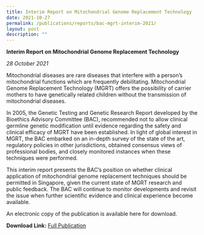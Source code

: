 ```yaml
---
title: Interim Report on Mitochondrial Genome Replacement Technology
date: 2021-10-27
permalink: /publications/reports/bac-mgrt-interim-2021/
layout: post
description: ""
---
```


**Interim Report on Mitochondrial Genome Replacement Technology**

*28 October 2021*

Mitochondrial diseases are rare diseases that interfere with a person’s mitochondrial functions which are frequently debilitating. Mitochondrial Genome Replacement Technology (MGRT) offers the possibility of carrier mothers to have genetically related children without the transmission of mitochondrial diseases.

In 2005, the Genetic Testing and Genetic Research Report developed by the Bioethics Advisory Committee (BAC), recommended not to allow clinical germline genetic modification until evidence regarding the safety and clinical efficacy of MGRT have been established. In light of global interest in MGRT, the BAC embarked on an in-depth survey of the state of the art, regulatory policies in other jurisdictions, obtained consensus views of professional bodies, and closely monitored instances when these techniques were performed.

This interim report presents the BAC’s position on whether clinical application of mitochondrial genome replacement techniques should be permitted in Singapore, given the current state of MGRT research and public feedback. The BAC will continue to monitor developments and revisit the issue when further scientific evidence and clinical experience become available.

An electronic copy of the publication is available here for download.

**Download Link:** [Full Publication](https://go.gov.sg/bacmgrt2021)
